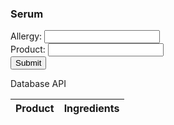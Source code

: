 ### Serum

<html>
<body>
<form id="uinput" action="#">
  Allergy: <input type="text" name="allergy"
  id="allergy"><br>
  Product: <input type="text" name="product" id="product"><br>
  <input type=button onclick="allergyCheck()" value="Submit">
</form>
</body>



<p>Database API</p>

<table>
  <thead>
  <tr>
    <th>Product</th>
    <th>Ingredients</th>
  </tr>
  </thead>
  <tbody id="results">
    <!-- javascript generated data -->
  </tbody>
</table>


<script>
const table = document.getElementById('results');
const productIn = document.getElementById('product');
const allergyIn = document.getElementById('allergy');

function allergyCheck() {
    var allergyl = allergyIn.value.toLowerCase();
    var productl = productIn.value.toLowerCase();
    
    for (var i = 0; i < table.rows.length; i++) {
        const row = table.rows[i];

        for (var j = 0; j < row.cells.length; j++) {
            const cell = row.cells[j];

            if (cell.innerText.toLowerCase().includes(productl)) {
                console.log(`product found in row ${i}`);
                var rowIndex = i;
                var prodrow = table.rows[rowIndex];
                var specrow = document.querySelector(`#results tr:nth-child(${i+1})`);
                var speccells = specrow.querySelectorAll("td");

                for (var k = 0; k < speccells.length; k++) {
                    const prodcell = prodrow.cells[k];

                    if (speccells[k].innerText.toLowerCase().includes(allergyl)) {
                        console.log('this product is unsafe, return to product selection');
                        return;
                    } else {
                        console.log('this product is safe for use! enjoy!');
                        return;
                    }
                }
            } else {
                console.log('product not in our database');
            }
        }
    }
}
            
</script>


<script>
  // prepare HTML result container for new output
  const resultContainer = document.getElementById("results");
  // prepare URL's to allow easy switch from deployment and localhost
  //const url = "https://cskinp.duckdns.org/api/clients"
  const url = "https://cskinp.duckdns.org/api/clients"
  const create_fetch = url + '/create';
  const read_fetch = url + '/';

  let allProducts;

  // Load users on page entry
  read_clients();


  // Display User Table, data is fetched from Backend Database
  function read_clients() {
    // prepare fetch options
    const read_options = {
      method: 'GET', // *GET, POST, PUT, DELETE, etc.
      mode: 'cors', // no-cors, *cors, same-origin
      cache: 'default', // *default, no-cache, reload, force-cache, only-if-cached
      credentials: 'omit', // include, *same-origin, omit
      headers: {
        'Content-Type': 'application/json'
      },
    };

    // fetch the data from API
    fetch(read_fetch, read_options)
      // response is a RESTful "promise" on any successful fetch
      .then(response => {
        // check for response errors
        if (response.status !== 200) {
            const errorMsg = 'Database read error: ' + response.status;
            console.log(errorMsg);
            const tr = document.createElement("tr");
            const td = document.createElement("td");
            td.innerHTML = errorMsg;
            tr.appendChild(td);
            resultContainer.appendChild(tr);
            return;
        }

        // valid response will have json data
        response.json().then(data => 
        {
            allProducts = data
            // console.log(data);
            for (let row in data) {
              console.log(data[row]);
              add_row(data[row]);
            }
        })
    })
    // catch fetch errors (ie ACCESS to server blocked)
    .catch(err => {
      console.error(err);
      const tr = document.createElement("tr");
      const td = document.createElement("td");
      td.innerHTML = err;
      tr.appendChild(td);
      resultContainer.appendChild(tr);
    });
  }

  function create_client(){
    //Validate Password (must be 6-20 characters in len)
    //verifyPassword("click");
    const body = {
        product: document.getElementById("product").value,
        ingredients: document.getElementById("ingredients").value,
    };
    const requestOptions = {
        method: 'POST',
        body: JSON.stringify(body),
        headers: {
            "content-type": "application/json",
            'Authorization': 'Bearer my-token',
        },
    };

    // URL for Create API
    // Fetch API call to the database to create a new user
    fetch(create_fetch, requestOptions)
      .then(response => {
        // trap error response from Web API
        if (response.status !== 200) {
          const errorMsg = 'Database create error: ' + response.status;
          console.log(errorMsg);
          const tr = document.createElement("tr");
          const td = document.createElement("td");
          td.innerHTML = errorMsg;
          tr.appendChild(td);
          resultContainer.appendChild(tr);
          return;
        }
        // response contains valid result
        response.json().then(data => {
            console.log(data);
            //add a table row for the new/created userid
            add_row(data);
        })
    })
  }

  function add_row(data) {
    const tr = document.createElement("tr");
    const product = document.createElement("td");
    const ingredients = document.createElement("td");
  

    // obtain data that is specific to the API
    product.innerHTML = data.product; 
    ingredients.innerHTML = data.ingredients; 


    // add HTML to container
    tr.appendChild(product);
    tr.appendChild(ingredients);

    resultContainer.appendChild(tr);
  }
</script>
</html>